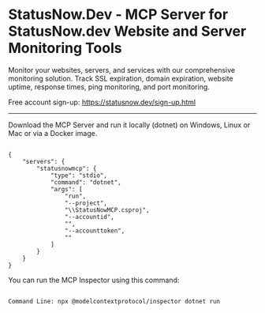 # StatusNow.Dev - MCP Server for StatusNow.dev Website and Server Monitoring Tools
Monitor your websites, servers, and services with our comprehensive monitoring solution. Track SSL expiration, domain expiration, website uptime, response times, ping monitoring, and port monitoring.

Free account sign-up: https://statusnow.dev/sign-up.html

<hr>

Download the MCP Server and run it locally (dotnet) on Windows, Linux or Mac or via a Docker image.

<code>
{
    "servers": {
        "statusnowmcp": {
            "type": "stdio",
            "command": "dotnet",
            "args": [
                "run",
                "--project",
                "<PATH_TO_PROJECT>\\StatusNowMCP.csproj",
                "--accountid",
                "<YOUR_ACCOUNTID>",
                "--accounttoken",
                "<YOUR_STATUSNOW_ACCESSTOKEN>"
            ]
        }
    }
}
</code>

You can run the MCP Inspector using this command:

<code>
Command Line: npx @modelcontextprotocol/inspector dotnet run
</code>
